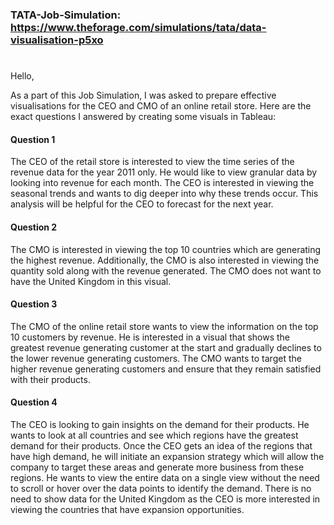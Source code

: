 ### TATA-Job-Simulation: https://www.theforage.com/simulations/tata/data-visualisation-p5xo
#

Hello, 

As a part of this Job Simulation, I was asked to prepare effective visualisations for the CEO and CMO of an online retail store. 
Here are the exact questions I answered by creating some visuals in Tableau: 

#### Question 1

The CEO of the retail store is interested to view the time series of the revenue data for the year 2011 only. He would like to view 
granular data by looking into revenue for each month. The CEO is interested in viewing the seasonal trends and wants to dig deeper into 
why these trends occur. This analysis will be helpful for the CEO to forecast for the next year.

#### Question 2

The CMO is interested in viewing the top 10 countries which are generating the highest revenue. Additionally, the CMO is also interested 
in viewing the quantity sold along with the revenue generated. The CMO does not want to have the United Kingdom in this visual.

#### Question 3
The CMO of the online retail store wants to view the information on the top 10 customers by revenue. He is interested in a visual that 
shows the greatest revenue generating customer at the start and gradually declines to the lower revenue generating customers. The CMO 
wants to target the higher revenue generating customers and ensure that they remain satisfied with their products.

#### Question 4
The CEO is looking to gain insights on the demand for their products. He wants to look at all countries and see which regions have the 
greatest demand for their products. Once the CEO gets an idea of the regions that have high demand, he will initiate an expansion strategy which will allow the company to target these areas and generate more business from these regions. He wants to view the entire data on a 
single view without the need to scroll or hover over the data points to identify the demand. There is no need to show data for the United Kingdom as the CEO is more interested in viewing the countries that have expansion opportunities.
